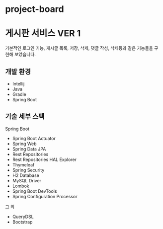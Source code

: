 # project-board

# 게시판 서비스 VER 1

기본적인 로그인 기능, 게시글 목록, 저장, 삭제, 댓글 작성, 삭제등과 같은 기능들을 구현해 보았습니다.

## 개발 환경

* Intellij
* Java
* Gradle
* Spring Boot

## 기술 세부 스펙

Spring Boot

* Spring Boot Actuator
* Spring Web
* Spring Data JPA
* Rest Repositories
* Rest Repositories HAL Explorer
* Thymeleaf
* Spring Security
* H2 Database
* MySQL Driver
* Lombok
* Spring Boot DevTools
* Spring Configuration Processor

그 외

* QueryDSL
* Bootstrap



